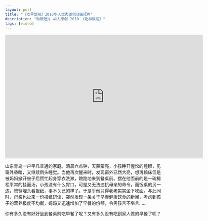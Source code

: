 ```yaml
---
layout: post
title: "《吃早饭啦》2010华人优秀原创动画短片"
description: "动画短片 华人原创 2010 《吃早饭啦》"
tags: [video]
---
```


<iframe height="400" width="640" src="http://player.youku.com/embed/XMjM0NDIwMDMy" frameborder="0"> </iframe>

山东青岛一户平凡普通的家庭。清晨六点钟，天蒙蒙亮，小孩睁开惺忪的睡眼，见窗外昏暗，又继续倒头睡觉。当他再次醒来时，发现窗外已然大亮，想再赖床但是被妈妈掀开被子后慌忙起身穿衣洗漱，踉跄地来到餐桌前。摆在他面前的是一碗稀松平常的挂面汤，小孩没有什么胃口，可是又无法违抗母亲的命令，而饭桌的另一边，爸爸埋头看报纸，事不关己的样子。于是乎他只得老老实实坐下吃面。与此同时，母亲也扯来一份报纸研读，突然发现一条关于早餐健康饮食的新闻，考虑到孩子的营养极度不均衡，妈妈又迅速增加了早餐的份额，令男孩苦不堪言……

你有多久没有好好坐到餐桌前吃早餐了呢？又有多久没有吃到家人做的早餐了呢？